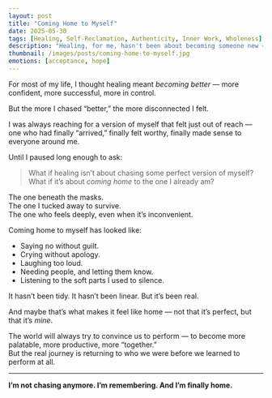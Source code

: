 ```yaml
---
layout: post
title: "Coming Home to Myself"
date: 2025-05-30
tags: [Healing, Self-Reclamation, Authenticity, Inner Work, Wholeness]
description: "Healing, for me, hasn't been about becoming someone new — it's been about remembering who I was before the world told me I wasn’t enough."
thumbnail: /images/posts/coming-home-to-myself.jpg
emotions: [acceptance, hope]
---
```


For most of my life, I thought healing meant *becoming better* — more confident, more successful, more in control.

But the more I chased “better,” the more disconnected I felt.

I was always reaching for a version of myself that felt just out of reach — one who had finally “arrived,” finally felt worthy, finally made sense to everyone around me.

Until I paused long enough to ask:

> What if healing isn’t about chasing some perfect version of myself?  
> What if it’s about *coming home* to the one I already am?

The one beneath the masks.  
The one I tucked away to survive.  
The one who feels deeply, even when it’s inconvenient.

Coming home to myself has looked like:  
- Saying no without guilt.  
- Crying without apology.  
- Laughing too loud.  
- Needing people, and letting them know.  
- Listening to the soft parts I used to silence.

It hasn’t been tidy. It hasn’t been linear. But it’s been real.

And maybe that’s what makes it feel like home — not that it’s perfect, but that it’s *mine*.

The world will always try to convince us to perform — to become more palatable, more productive, more “together.”  
But the real journey is returning to who we were before we learned to perform at all.

---

**I’m not chasing anymore. I’m remembering. And I’m finally home.**

